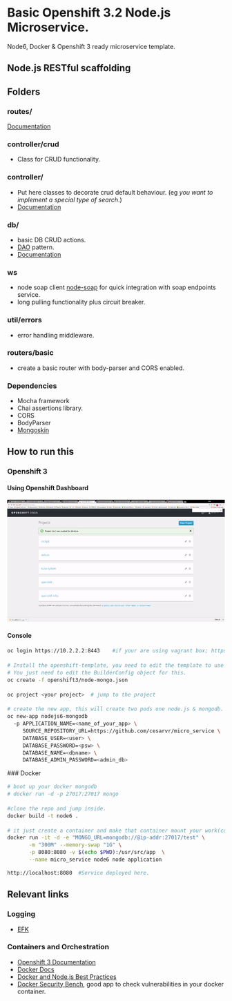 # Basic Openshift 3.2 Node.js Microservice.

Node6, Docker & Openshift 3 ready microservice template.

## Node.js RESTful scaffolding

## Folders

### routes/
  [Documentation](https://github.com/cesarvr/micro_service/tree/master/lib/routes)

### controller/crud
  - Class for CRUD functionality.

### controller/
  - Put here classes to decorate crud default behaviour. (eg *you want to implement a special type of search*.)
  - [Documentation](https://github.com/cesarvr/micro_service/tree/master/lib/controller)

### db/
  - basic DB CRUD actions.
  - [DAO](https://en.wikipedia.org/wiki/Data_access_object) pattern.
  - [Documentation](https://github.com/cesarvr/micro_service/tree/master/lib/db)

### ws
  - node soap client [node-soap](https://github.com/vpulim/node-soap) for quick integration with soap endpoints service.
  - long pulling functionality plus circuit breaker.


### util/errors
  - error handling middleware.

### routers/basic
  - create a basic router with body-parser and CORS enabled.

### Dependencies

- Mocha framework
- Chai assertions library.
- CORS
- BodyParser
- [Mongoskin](https://github.com/kissjs/node-mongoskin)

## How to run this

### Openshift 3

#### Using Openshift Dashboard
![Openshift 3.x](https://github.com/cesarvr/micro_service/blob/master/docs/origin.gif)


#### Console

```sh
oc login https://10.2.2.2:8443    #if your are using vagrant box; https://ip-addr:8443 otherwise.   

# Install the openshift-template, you need to edit the template to use the appropiate builder-image for Node.js v6.
# You just need to edit the BuilderConfig object for this.  
oc create -f openshift3/node-mongo.json

oc project <your project>  # jump to the project

# create the new app, this will create two pods one node.js & mongodb.
oc new-app nodejs6-mongodb  
  -p APPLICATION_NAME=<name_of_your_app> \
     SOURCE_REPOSITORY_URL=https://github.com/cesarvr/micro_service \
     DATABASE_USER=<user> \
     DATABASE_PASSWORD=<psw> \
     DATABASE_NAME=<dbname> \
     DATABASE_ADMIN_PASSWORD=<admin_db>          
```

### Docker

```sh
# boot up your docker mongodb
# docker run -d -p 27017:27017 mongo

#clone the repo and jump inside.
docker build -t node6 .

# it just create a container and make that container mount your work(current) folder.
docker run -it -d -e "MONGO_URL=mongodb://@ip-addr:27017/test" \
       -m "300M" --memory-swap "1G" \
       -p 8080:8080 -v $(echo $PWD):/usr/src/app  \
       --name micro_service node6 node application
```

```sh
http://localhost:8080  #Service deployed here.
```
## Relevant links

### Logging
- [EFK](https://github.com/openshift/origin-aggregated-logging/tree/master/deployer)

### Containers and Orchestration
- [Openshift 3 Documentation](https://docs.openshift.com/enterprise/3.0/dev_guide/index.html)
- [Docker Docs](https://docs.docker.com/)
- [Docker and Node.js Best Practices](https://github.com/nodejs/docker-node/blob/master/docs/BestPractices.md)
- [Docker Security Bench](https://github.com/docker/docker-bench-security), good app to check vulnerabilities in your docker container.
